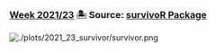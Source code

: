 ### [Week 2021/23](https://github.com/TWarczak/TidyTuesday/tree/main/r_code/2021_23_survivor) 🏝 Source: [survivoR Package](https://github.com/doehm/survivoR)
![./plots/2021_23_survivor/survivor.png](https://raw.githubusercontent.com/TWarczak/TidyTuesday/main/plots/2021_23_survivor/survivor.png)
